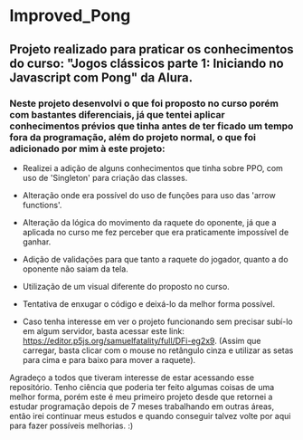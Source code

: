 # Improved_Pong

## Projeto realizado para praticar os conhecimentos do curso: "Jogos clássicos parte 1: Iniciando no Javascript com Pong" da Alura.

### Neste projeto desenvolvi o que foi proposto no curso porém com bastantes diferenciais, já que tentei aplicar conhecimentos prévios que tinha antes de ter ficado um tempo fora da programação, além do projeto normal, o que foi adicionado por mim à este projeto:
- Realizei a adição de alguns conhecimentos que tinha sobre PPO, com uso de 'Singleton' para criação das classes.
- Alteração onde era possível do uso de funções para uso das 'arrow functions'.
- Alteração da lógica do movimento da raquete do oponente, já que a aplicada no curso me fez perceber que era praticamente impossível de ganhar.
- Adição de validações para que tanto a raquete do jogador, quanto a do oponente não saiam da tela.
- Utilização de um visual diferente do proposto no curso.
- Tentativa de enxugar o código e deixá-lo da melhor forma possível.

- Caso tenha interesse em ver o projeto funcionando sem precisar subí-lo em algum servidor, basta acessar este link: https://editor.p5js.org/samuelfatality/full/DFi-eg2x9. (Assim que carregar, basta clicar com o mouse no retângulo cinza e utilizar as setas para cima e para baixo para mover a raquete).

Agradeço a todos que tiveram interesse de estar acessando esse repositório. Tenho ciência que poderia ter feito algumas coisas de uma melhor forma, porém este é meu primeiro projeto desde que retornei a estudar programação depois de 7 meses trabalhando em outras áreas, então irei continuar meus estudos e quando conseguir talvez volte por aqui para fazer possíveis melhorias. :)

